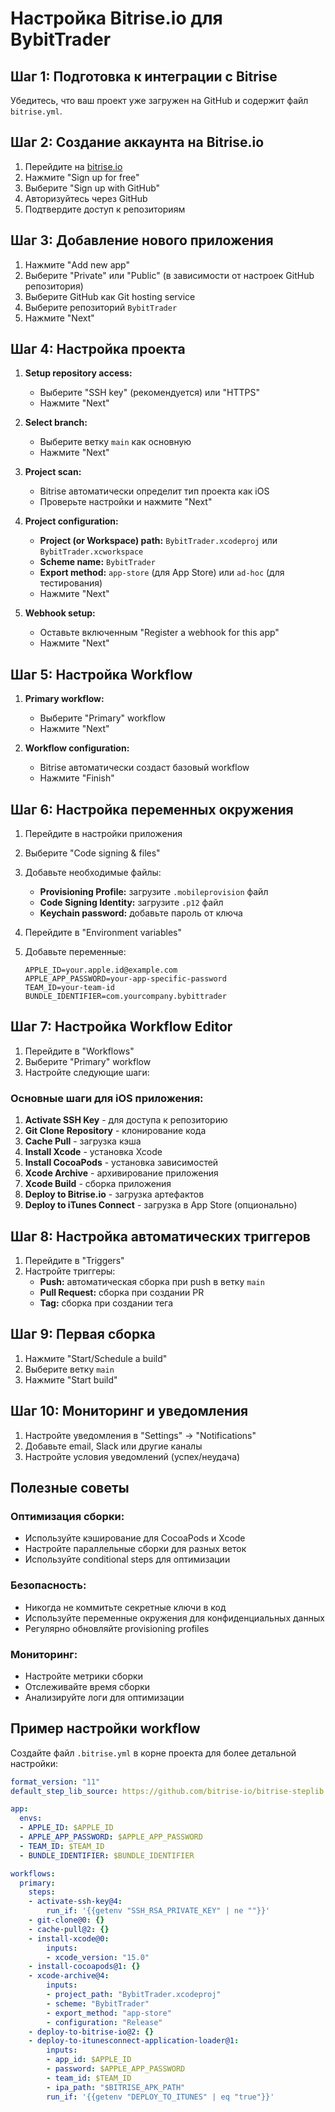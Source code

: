 # Настройка Bitrise.io для BybitTrader

## Шаг 1: Подготовка к интеграции с Bitrise

Убедитесь, что ваш проект уже загружен на GitHub и содержит файл `bitrise.yml`.

## Шаг 2: Создание аккаунта на Bitrise.io

1. Перейдите на [bitrise.io](https://bitrise.io)
2. Нажмите "Sign up for free"
3. Выберите "Sign up with GitHub"
4. Авторизуйтесь через GitHub
5. Подтвердите доступ к репозиториям

## Шаг 3: Добавление нового приложения

1. Нажмите "Add new app"
2. Выберите "Private" или "Public" (в зависимости от настроек GitHub репозитория)
3. Выберите GitHub как Git hosting service
4. Выберите репозиторий `BybitTrader`
5. Нажмите "Next"

## Шаг 4: Настройка проекта

1. **Setup repository access:**
   - Выберите "SSH key" (рекомендуется) или "HTTPS"
   - Нажмите "Next"

2. **Select branch:**
   - Выберите ветку `main` как основную
   - Нажмите "Next"

3. **Project scan:**
   - Bitrise автоматически определит тип проекта как iOS
   - Проверьте настройки и нажмите "Next"

4. **Project configuration:**
   - **Project (or Workspace) path:** `BybitTrader.xcodeproj` или `BybitTrader.xcworkspace`
   - **Scheme name:** `BybitTrader`
   - **Export method:** `app-store` (для App Store) или `ad-hoc` (для тестирования)
   - Нажмите "Next"

5. **Webhook setup:**
   - Оставьте включенным "Register a webhook for this app"
   - Нажмите "Next"

## Шаг 5: Настройка Workflow

1. **Primary workflow:**
   - Выберите "Primary" workflow
   - Нажмите "Next"

2. **Workflow configuration:**
   - Bitrise автоматически создаст базовый workflow
   - Нажмите "Finish"

## Шаг 6: Настройка переменных окружения

1. Перейдите в настройки приложения
2. Выберите "Code signing & files"
3. Добавьте необходимые файлы:
   - **Provisioning Profile:** загрузите `.mobileprovision` файл
   - **Code Signing Identity:** загрузите `.p12` файл
   - **Keychain password:** добавьте пароль от ключа

4. Перейдите в "Environment variables"
5. Добавьте переменные:
   ```
   APPLE_ID=your.apple.id@example.com
   APPLE_APP_PASSWORD=your-app-specific-password
   TEAM_ID=your-team-id
   BUNDLE_IDENTIFIER=com.yourcompany.bybittrader
   ```

## Шаг 7: Настройка Workflow Editor

1. Перейдите в "Workflows"
2. Выберите "Primary" workflow
3. Настройте следующие шаги:

### Основные шаги для iOS приложения:

1. **Activate SSH Key** - для доступа к репозиторию
2. **Git Clone Repository** - клонирование кода
3. **Cache Pull** - загрузка кэша
4. **Install Xcode** - установка Xcode
5. **Install CocoaPods** - установка зависимостей
6. **Xcode Archive** - архивирование приложения
7. **Xcode Build** - сборка приложения
8. **Deploy to Bitrise.io** - загрузка артефактов
9. **Deploy to iTunes Connect** - загрузка в App Store (опционально)

## Шаг 8: Настройка автоматических триггеров

1. Перейдите в "Triggers"
2. Настройте триггеры:
   - **Push:** автоматическая сборка при push в ветку `main`
   - **Pull Request:** сборка при создании PR
   - **Tag:** сборка при создании тега

## Шаг 9: Первая сборка

1. Нажмите "Start/Schedule a build"
2. Выберите ветку `main`
3. Нажмите "Start build"

## Шаг 10: Мониторинг и уведомления

1. Настройте уведомления в "Settings" → "Notifications"
2. Добавьте email, Slack или другие каналы
3. Настройте условия уведомлений (успех/неудача)

## Полезные советы

### Оптимизация сборки:
- Используйте кэширование для CocoaPods и Xcode
- Настройте параллельные сборки для разных веток
- Используйте conditional steps для оптимизации

### Безопасность:
- Никогда не коммитьте секретные ключи в код
- Используйте переменные окружения для конфиденциальных данных
- Регулярно обновляйте provisioning profiles

### Мониторинг:
- Настройте метрики сборки
- Отслеживайте время сборки
- Анализируйте логи для оптимизации

## Пример настройки workflow

Создайте файл `.bitrise.yml` в корне проекта для более детальной настройки:

```yaml
format_version: "11"
default_step_lib_source: https://github.com/bitrise-io/bitrise-steplib.git

app:
  envs:
  - APPLE_ID: $APPLE_ID
  - APPLE_APP_PASSWORD: $APPLE_APP_PASSWORD
  - TEAM_ID: $TEAM_ID
  - BUNDLE_IDENTIFIER: $BUNDLE_IDENTIFIER

workflows:
  primary:
    steps:
    - activate-ssh-key@4:
        run_if: '{{getenv "SSH_RSA_PRIVATE_KEY" | ne ""}}'
    - git-clone@0: {}
    - cache-pull@2: {}
    - install-xcode@0:
        inputs:
        - xcode_version: "15.0"
    - install-cocoapods@1: {}
    - xcode-archive@4:
        inputs:
        - project_path: "BybitTrader.xcodeproj"
        - scheme: "BybitTrader"
        - export_method: "app-store"
        - configuration: "Release"
    - deploy-to-bitrise-io@2: {}
    - deploy-to-itunesconnect-application-loader@1:
        inputs:
        - app_id: $APPLE_ID
        - password: $APPLE_APP_PASSWORD
        - team_id: $TEAM_ID
        - ipa_path: "$BITRISE_APK_PATH"
        run_if: '{{getenv "DEPLOY_TO_ITUNES" | eq "true"}}'
```

